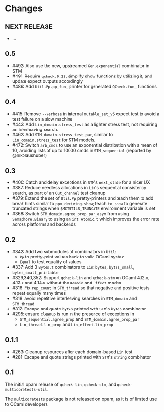 # Changes

## NEXT RELEASE

- ...

## 0.5

- #492: Also use the new, upstreamed `Gen.exponential` combinator in STM
- #491: Require `qcheck.0.23`, simplify show functions by utilizing it, and update
  expect outputs accordingly
- #486: Add `Util.Pp.pp_fun_` printer for generated `QCheck.fun_` functions

## 0.4

- #415: Remove `--verbose` in internal `mutable_set_v5` expect test to avoid
  a test failure on a slow machine
- #443: Add `Lin_domain.stress_test` as a lighter stress test, not
  requiring an interleaving search.
- #462: Add `STM_domain.stress_test_par`, similar to `Lin_domain.stress_test`
  for STM models.
- #472: Switch `arb_cmds` to use an exponential distribution with a
  mean of 10, avoiding lists of up to 10000 cmds in `STM_sequential`
  (reported by @nikolaushuber).

## 0.3

- #400: Catch and delay exceptions in `STM`'s `next_state` for a nicer UX
- #387: Reduce needless allocations in `Lin`'s sequential consistency
  search, as part of an `Out_channel` test cleanup
- #379: Extend the set of `Util.Pp` pretty-printers and teach them to
  add break hints similar to `ppx_deriving.show`; teach `to_show` to
  generate truncated strings when `$MCTUTILS_TRUNCATE` environment
  variable is set
- #368: Switch `STM_domain.agree_prop_par_asym` from using
  `Semaphore.Binary` to using an `int Atomic.t` which improves
  the error rate across platforms and backends

## 0.2

- #342: Add two submodules of combinators in `Util`:
  - `Pp` to pretty-print values back to valid OCaml syntax
  - `Equal` to test equality of values
- #337: Add 3 `Bytes.t` combinators to `Lin`: `bytes`, `bytes_small`, `bytes_small_printable`
- #329,340,352: Support `qcheck-lin` and `qcheck-stm` on OCaml 4.12.x, 4.13.x and 4.14.x
                without the `Domain` and `Effect` modes
- #316: Fix `rep_count` in `STM_thread` so that negative and positive
  tests repeat equally many times
- #318: avoid repetitive interleaving searches in `STM_domain` and `STM_thread`
- #312: Escape and quote `bytes` printed with `STM`'s `bytes` combinator
- #295: ensure `cleanup` is run in the presence of exceptions in
  - `STM_sequential.agree_prop` and `STM_domain.agree_prop_par`
  - `Lin_thread.lin_prop` and `Lin_effect.lin_prop`

## 0.1.1

- #263: Cleanup resources after each domain-based `Lin` test
- #281: Escape and quote strings printed with `STM`'s `string` combinator

## 0.1

The initial opam release of `qcheck-lin`, `qcheck-stm`, and
`qcheck-multicoretests-util`.

The `multicoretests` package is not released on opam, as it is of
limited use to OCaml developers.
